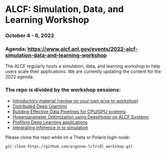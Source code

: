 # ALCF: Simulation, Data, and Learning Workshop
### October 4 - 6, 2022
### Agenda: https://www.alcf.anl.gov/events/2022-alcf-simulation-data-and-learning-workshop

The ALCF regularly hosts a simulation, data, and learning workshop to help users scale their applications. We are currently updating the content for the 2022 agenda.

### The repo is divided by the workshop sessions:
   * [Introductory material (review on your own prior to workshop)](00_pre_workshop_materials)
   * [Distributed Deep Learning](01_distributedDeepLearning)
   * [Building Effective Data Pipelines for CPU/GPU systems](02_dataPipelines)
   * [Hyperparameter Optimization using DeepHyper on ALCF Systems](03_distributedHyperOpt)
   * [Profiling Deep Learning applications](04_profilingDeepLearning)
   * [Integrating inference in to simulation](05_Simulation_ML)

Please clone the repo while on a Theta or Polaris login node:

```
git clone https://github.com/argonne-lcf/sdl_workshop.git
```
